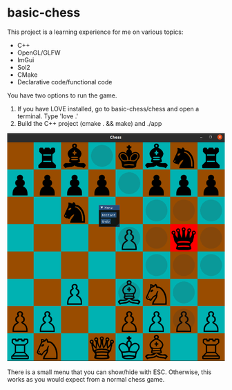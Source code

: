 # basic-chess

This project is a learning experience for me on various topics:
- C++
- OpenGL/GLFW
- ImGui
- Sol2
- CMake
- Declarative code/functional code


You have two options to run the game. 
1. If you have LOVE installed, go to basic-chess/chess and open a terminal. Type 'love .'
2. Build the C++ project (cmake . && make) and ./app

![](/preview.png "How it looks")

There is a small menu that you can show/hide with ESC. Otherwise, this works as you would expect from a normal chess game. 


